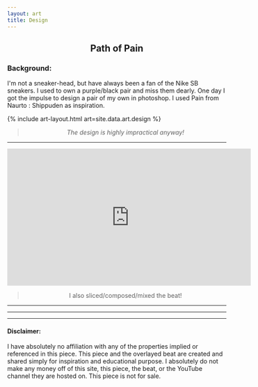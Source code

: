 ```yaml
---
layout: art
title: Design
---
```



<h2><center>Path of Pain</center></h2>


<h3>Background:</h3>
<p>I'm not a sneaker-head, but have always been a fan of the Nike SB sneakers. I used to own a purple/black pair and miss them dearly. One day I got the impulse to design a pair of my own in photoshop. I used Pain from Naurto : Shippuden as inspiration.</p>
{% include art-layout.html art=site.data.art.design %}
<blockquote><center><i>The design is highly impractical anyway!</i></center></blockquote>
<hr>


<div class="yt-video"><center><iframe width="560" height="315"
src="https://www.youtube.com/embed/qi5a2OYzMaU?rel=0&amp;controls=1&amp;showinfo=0&amp;modestbranding=1"
title="YouTube video player" frameborder="0"
allow="accelerometer; autoplay; clipboard-write; encrypted-media; gyroscope; picture-in-picture"
allowfullscreen></iframe></center></div>
<center><blockquote>I also sliced/composed/mixed the beat!</blockquote></center>









<hr>
<hr>
<hr>
<h4><b>Disclaimer:</b></h4>
<p>I have absolutely no affiliation with any of the properties implied or referenced in this piece. This piece and the overlayed beat are created and shared simply for inspiration and educational purpose. I absolutely do not make any money off of this site, this piece, the beat, or the YouTube channel they are hosted on. This piece is not for sale.</p>